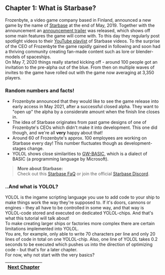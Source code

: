 ## Chapter 1: What is Starbase?

Frozenbyte, a video game company based in Finland, announced a new game by the name of [Starbase](https://www.frozenbyte.com/games/starbase/) at the end of May, 2019.
Together with the announcement an [announcement trailer](https://www.youtube.com/watch?v=zXLTFwoYM_s) was released, which shows off some main features the game will come with. To this day they regularly post spotlight videos to their [YouTube playlist](https://www.youtube.com/watch?v=zXLTFwoYM_s&list=PLh-M5-wAw6pmWgu83-8ujEIQnxl5ooz7G) of Starbase videos.
To the surprise of the CEO of Frozenbyte the game rapidly gained in following and soon had a thriving community creating fan-made content such as lore or blender-models of spaceships.<br>
On May 7, 2020 things really started kicking off - around 100 people got an invitation to the pre-alpha out of the blue. From then on multiple waves of invites to the game have rolled out with the game now averaging at 3,350 players.

### Random numbers and facts!
- Frozenbyte announced that they would like to see the game release into early access in May 2021, after a successful closed alpha. They want to "open up" the alpha by a considerate amount when the finish line closes in.
- The idea of Starbase originates from past game designs of one of Frozenbyte's CEOs which didn't make it into development. This one did though, and we're all **very** happy about that!
- Around 60 of Frozenbyte's approx. 100 employees are working on Starbase every day! This number fluctuates though as development-stages change.
- YOLOL shows close similarities to [GW-BASIC](https://en.wikipedia.org/wiki/GW-BASIC), which is a dialect of BASIC (a programming language by Microsoft).<br>
>**More about Starbase:**<br>
>Check out this [Starbase FaQ](https://docs.google.com/document/d/1jW4ic1piFnRB0jJcoXeRNYvpREaCKMSCEmLvCqB-7mw) or join the official [Starbase Discord](https://discord.gg/starbase).

### ..And what is YOLOL?

YOLOL is the ingame scripting language you use to add code to your ship to make things work the way they're supposed to. If it's doors, cannons or engines - they all have to be controlled in some way, and that way is YOLOL-code stored and executed on dedicated YOLOL-chips. And that's what this tutorial will talk about!<br>
To make creating larger ships or factories more complex there are certain limitations implemented into YOLOL.<br>
You are, for example, only able to write 70 characters per line and only 20 lines of code in total on one YOLOL-chip. Also, one line of YOLOL takes 0.2 seconds to be executed which pushes us into the direction of optimizing code - but that's for a later chapter.<br>
For now, why not start with the very basics?

|[Next Chapter](c2.md)|
|:-:|
